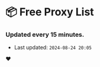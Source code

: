 # :package: Free Proxy List
### Updated every 15 minutes.

- Last updated: `2024-08-24 20:05`

:heart:
